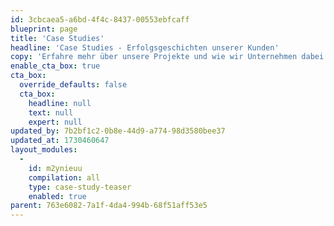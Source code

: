 ```yaml
---
id: 3cbcaea5-a6bd-4f4c-8437-00553ebfcaff
blueprint: page
title: 'Case Studies'
headline: 'Case Studies - Erfolgsgeschichten unserer Kunden'
copy: 'Erfahre mehr über unsere Projekte und wie wir Unternehmen dabei unterstützt haben, ihre digitalen Herausforderungen zu meistern und innovative Lösungen zu finden.'
enable_cta_box: true
cta_box:
  override_defaults: false
  cta_box:
    headline: null
    text: null
    expert: null
updated_by: 7b2bf1c2-0b8e-44d9-a774-98d3580bee37
updated_at: 1730460647
layout_modules:
  -
    id: m2ynieuu
    compilation: all
    type: case-study-teaser
    enabled: true
parent: 763e6082-7a1f-4da4-994b-68f51aff53e5
---
```

